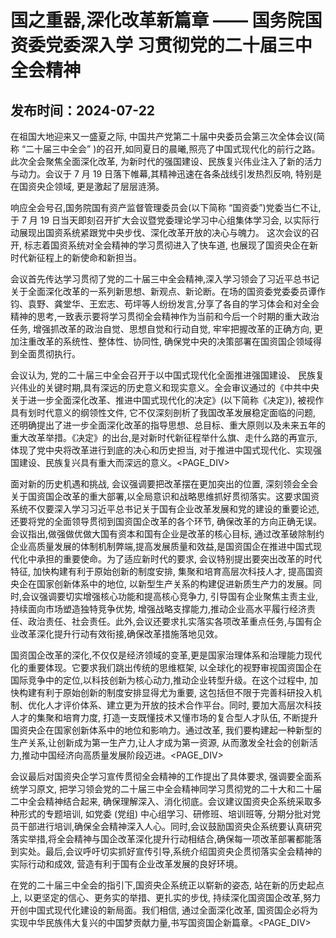 # 国之重器,深化改革新篇章 —— 国务院国资委党委深入学 习贯彻党的二十届三中全会精神

## 发布时间：2024-07-22

在祖国大地迎来又一盛夏之际, 中国共产党第二十届中央委员会第三次全体会议(简称 “二十届三中全会” )的召开,如同夏日的晨曦,照亮了中国式现代化的前行之路。此次全会聚焦全面深化改革, 为新时代的强国建设、民族复兴伟业注入了新的活力与动力。会议于 7 月 19 日落下帷幕,其精神迅速在各条战线引发热烈反响, 特别是在国资央企领域, 更是激起了层层涟漪。

响应全会号召,国务院国有资产监督管理委员会(以下简称 “国资委”)党委当仁不让, 于 7 月 19 日当天即刻召开扩大会议暨党委理论学习中心组集体学习会, 以实际行动展现出国资系统紧跟党中央步伐、深化改革开放的决心与魄力。 这次会议的召开, 标志着国资系统对全会精神的学习贯彻进入了快车道, 也展现了国资央企在新时代新征程上的新使命和新担当。

会议首先传达学习贯彻了党的二十届三中全会精神,深入学习领会了习近平总书记关于全面深化改革的一系列新思想、新观点、新论断。在场的国资委党委委员谭作钧、袁野、龚堂华、王宏志、苟坪等人纷纷发言,分享了各自的学习体会和对全会精神的思考,一致表示要将学习贯彻全会精神作为当前和今后一个时期的重大政治任务, 增强抓改革的政治自觉、思想自觉和行动自觉, 牢牢把握改革的正确方向, 更加注重改革的系统性、整体性、协同性, 确保党中央的决策部署在国资国企领域得到全面贯彻执行。

会议认为, 党的二十届三中全会召开于以中国式现代化全面推进强国建设、 民族复兴伟业的关键时期,具有深远的历史意义和现实意义。全会审议通过的《中共中央关于进一步全面深化改革、推进中国式现代化的决定》(以下简称《决定》), 被视作具有划时代意义的纲领性文件, 它不仅深刻剖析了我国改革发展稳定面临的问题, 还明确提出了进一步全面深化改革的指导思想、总目标、重大原则以及未来五年的重大改革举措。《决定》的出台,是对新时代新征程举什么旗、走什么路的再宣示, 体现了党中央将改革进行到底的决心和历史担当, 对于推进中国式现代化、实现强国建设、民族复兴具有重大而深远的意义。<PAGE_DIV> 

面对新的历史机遇和挑战, 会议强调要把改革摆在更加突出的位置, 深刻领会全会关于国资国企改革的重大部署,以全局意识和战略思维抓好贯彻落实。这要求国资系统不仅要深入学习习近平总书记关于国有企业改革发展和党的建设的重要论述, 还要将党的全面领导贯彻到国资国企改革的各个环节, 确保改革的方向正确无误。会议指出,做强做优做大国有资本和国有企业是改革的核心目标, 通过改革破除制约企业高质量发展的体制机制弊端,提高发展质量和效益,是国资国企在推进中国式现代化中承担的重要使命。为了适应新时代的要求, 会议特别提出要突出改革的时代特征, 加快构建有利于原始创新的制度安排, 集聚和培育高层次科技人才, 提高国资央企在国家创新体系中的地位, 以新型生产关系的构建促进新质生产力的发展。同时,会议强调要切实增强核心功能和提高核心竞争力, 引导国有企业聚焦主责主业, 持续面向市场塑造独特竞争优势, 增强战略支撑能力,推动企业高水平履行经济责任、政治责任、社会责任。此外,会议还要求扎实落实各项改革重点任务,与国有企业改革深化提升行动有效衔接,确保改革措施落地见效。

国资国企改革的深化,不仅仅是经济领域的变革,更是国家治理体系和治理能力现代化的重要体现。它要求我们跳出传统的思维框架, 以全球化的视野审视国资国企在国际竞争中的定位,以科技创新为核心动力,推动企业转型升级。在这个过程中, 加快构建有利于原始创新的制度安排显得尤为重要, 这包括但不限于完善科研投入机制、优化人才评价体系、建立更为开放的技术合作平台。同时, 要加大高层次科技人才的集聚和培育力度, 打造一支既懂技术又懂市场的复合型人才队伍, 不断提升国资央企在国家创新体系中的地位和影响力。通过改革, 我们要构建起一种新型的生产关系,让创新成为第一生产力,让人才成为第一资源, 从而激发全社会的创新活力,推动中国经济向高质量发展阶段迈进。<PAGE_DIV> 

会议最后对国资央企学习宣传贯彻全会精神的工作提出了具体要求, 强调要全面系统学习原文, 把学习领会党的二十届三中全会精神同学习贯彻党的二十大和二十届二中全会精神结合起来, 确保理解深入、消化彻底。会议建议国资央企系统采取多种形式的专题培训, 如党委 (党组) 中心组学习、研修班、培训班等, 分期分批对党员干部进行培训,确保全会精神深入人心。同时,会议鼓励国资央企系统要认真研究落实举措,将全会精神与国企改革深化提升行动相结合,确保每一项改革部署都能落到实处。最后,会议呼吁切实抓好宣传引导,系统介绍国资央企贯彻落实全会精神的实际行动和成效, 营造有利于国有企业改革发展的良好环境。

在党的二十届三中全会的指引下,国资央企系统正以崭新的姿态, 站在新的历史起点上, 以更坚定的信心、更务实的举措、更扎实的步伐, 持续深化国资国企改革,努力开创中国式现代化建设的新局面。我们相信, 通过全面深化改革, 国资国企必将为实现中华民族伟大复兴的中国梦贡献力量,书写国资国企新篇章。<PAGE_DIV> 